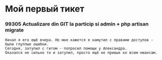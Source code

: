 # Мой первый тикет
### 99305 Actualizare din GIT la particip si admin + php artisan migrate
```
Начал я его ещё вчера. Но мне кажется я намутил с правами доступов - были глуппые ошибки.
Сегодня, затупил с гитом - попросил помощи у Александра. 
Оказался не сильно то и затупил, просто ещё не привык ко всем нюансам. 
```